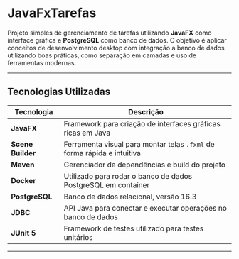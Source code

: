 # JavaFxTarefas

Projeto simples de gerenciamento de tarefas utilizando **JavaFX** como interface gráfica e **PostgreSQL** como banco de dados. O objetivo é aplicar conceitos de desenvolvimento desktop com integração a banco de dados utilizando boas práticas, como separação em camadas e uso de ferramentas modernas.

---

## Tecnologias Utilizadas

| Tecnologia       | Descrição                                                                 |
|------------------|---------------------------------------------------------------------------|
| **JavaFX**       | Framework para criação de interfaces gráficas ricas em Java               |
| **Scene Builder**| Ferramenta visual para montar telas `.fxml` de forma rápida e intuitiva   |
| **Maven**        | Gerenciador de dependências e build do projeto                            |
| **Docker**       | Utilizado para rodar o banco de dados PostgreSQL em container             |
| **PostgreSQL**   | Banco de dados relacional, versão 16.3                                    |
| **JDBC**         | API Java para conectar e executar operações no banco de dados             |
| **JUnit 5**      | Framework de testes utilizado para testes unitários                       |

---
